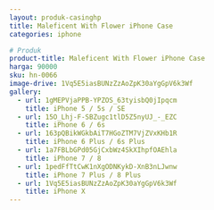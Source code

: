 ```yaml
---
layout: produk-casinghp
title: Maleficent With Flower iPhone Case
categories: iphone

# Produk
product-title: Maleficent With Flower iPhone Case
harga: 90000
sku: hn-0066
image-drive: 1Vq5E5iasBUNzZzAoZpK30aYgGpV6k3Wf
gallery:
  - url: 1gMEPVjaPPB-YPZOS_63tyisbQ0jIpqcm
    title: iPhone 5 / 5s / SE
  - url: 15O_Lhj-F-SBZugc1tlD5Z5nyUJ_-_EZC
    title: iPhone 6 / 6s
  - url: 163pQBikWGkbAiT7HGoZTM7VjZVxKHb1R
    title: iPhone 6 Plus / 6s Plus
  - url: 1a7FBLbGPd05GjCxbWz4SkXIhpfOAEhla
    title: iPhone 7 / 8
  - url: 1pedFfTtCwK1nXgODNKykD-XnB3nLJwnw
    title: iPhone 7 Plus / 8 Plus
  - url: 1Vq5E5iasBUNzZzAoZpK30aYgGpV6k3Wf
    title: iPhone X
---
```

